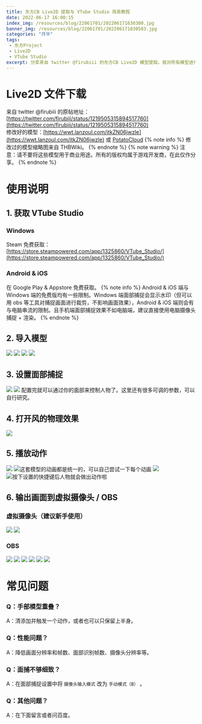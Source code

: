 ```yaml
---
title: 东方CB Live2D 提取与 VTube Studio 简易教程
date: 2022-06-17 16:00:15
index_img: /resources/blog/22061701/202206171630300.jpg
banner_img: /resources/blog/22061701/202206171830583.jpg
categories: "月华"
tags:
 - 东方Project
 - Live2D
 - VTube Studio
excerpt: 分享来自 twitter @firubiii 的东方CB Live2D 模型提取。我对所有模型进行了配置和修改，且可以用于 Vtuber Studio 面部捕捉。
---
```

# Live2D 文件下载
来自 twitter @firubiii 的原帖地址：[https://twitter.com/firubiii/status/1219505315894517760](https://twitter.com/firubiii/status/1219505315894517760)  
修改好的模型：[https://wwt.lanzoul.com/itkZN06jwzle](https://wwt.lanzoul.com/itkZN06jwzle) 或 [PotatoCloud](https://cloud.akyuu.cn/s/Dwum)
{% note info %}
修改过的模型缩略图来自 THBWiki。
{% endnote %} 
{% note warning %}
注意：请不要将这些模型用于商业用途。所有的版权均属于游戏开发商，在此仅作分享。
{% endnote %}
# 使用说明
## 1. 获取 VTube Studio
### Windows
Steam 免费获取：[https://store.steampowered.com/app/1325860/VTube_Studio/](https://store.steampowered.com/app/1325860/VTube_Studio/)
### Android & iOS
在 Google Play & Appstore 免费获取。
{% note info %}
Android & iOS 端与 Windows 端的免费版均有一些限制。Windows 端面部捕捉会显示水印（但可以用 obs 等工具对捕捉画面进行裁剪，不影响画面效果），Android & iOS 端则会有与电脑串流的限制。且手机端面部捕捉效果不如电脑端，建议直接使用电脑摄像头捕捉 + 渲染。
{% endnote %}

## 2. 导入模型
![](/resources/blog/22061701/202206171701322.webp)
![](/resources/blog/22061701/202206171702398.webp)
![](/resources/blog/22061701/202206171702389.webp)
![](/resources/blog/22061701/202206171702258.webp)

## 3. 设置面部捕捉
![](/resources/blog/22061701/202206171705031.webp)
![](/resources/blog/22061701/202206171706910.webp)
配置完就可以通过你的面部来控制人物了。这里还有很多可调的参数，可以自行研究。

## 4. 打开风的物理效果
![](/resources/blog/22061701/202206171706116.webp)
## 5. 播放动作
![](/resources/blog/22061701/202206171707413.webp)
![这套模型的动画都是统一的，可以自己尝试一下每个动画](/resources/blog/22061701/202206171707768.webp)
![](/resources/blog/22061701/202206171708122.webp)
![按下设置的快捷键后人物就会做出动作啦](/resources/blog/22061701/202206171708532.webp)

## 6. 输出画面到虚拟摄像头 / OBS
### 虚拟摄像头（建议新手使用）
![](/resources/blog/22061701/202206171716839.webp)
![](/resources/blog/22061701/202206171724921.webp)
### OBS
![](/resources/blog/22061701/202206171722593.webp)
![](/resources/blog/22061701/202206171722503.webp)
![](/resources/blog/22061701/202206171722056.webp)
![](/resources/blog/22061701/202206171722155.webp)
![](/resources/blog/22061701/202206171722295.webp)
![](/resources/blog/22061701/202206171722871.webp)
# 常见问题
### Q：手部模型重叠？
A：清添加并触发一个动作，或者也可以只保留上半身。
### Q：性能问题？
A：降低画面分辨率和帧数、面部识别帧数、摄像头分辨率等。
### Q：面捕不够细致？
A：在面部捕捉设置中将 `摄像头输入模式` 改为 `手动模式（B）` 。
### Q：其他问题？
A：在下面留言或者问百度。
